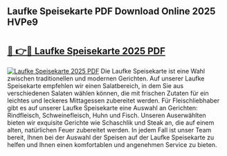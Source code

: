 ## Laufke Speisekarte PDF Download Online 2025 HVPe9

# <h2><a href="http://gc76bm.nevu.top/?p=Laufke+Speisekarte">🔗 👉🔴 Laufke Speisekarte 2025 PDF</a></h2>

[![Laufke Speisekarte 2025 PDF](https://i.imgur.com/dBaPXMq.png)](http://gc76bm.nevu.top/?p=Laufke+Speisekarte)
Die Laufke Speisekarte ist eine Wahl zwischen traditionellen und modernen Gerichten. Auf unserer Laufke Speisekarte empfehlen wir einen Salatbereich, in dem Sie aus verschiedenen Salaten wählen können, die mit frischen Zutaten für ein leichtes und leckeres Mittagessen zubereitet werden. Für Fleischliebhaber gibt es auf unserer Laufke Speisekarte eine Auswahl an Gerichten: Rindfleisch, Schweinefleisch, Huhn und Fisch. Unseren Auserwählten bieten wir exquisite Gerichte wie Schaschlik und Steak an, die auf einem alten, natürlichen Feuer zubereitet werden. In jedem Fall ist unser Team bereit, Ihnen bei der Auswahl der Speisen auf der Laufke Speisekarte zu helfen und Ihnen einen komfortablen und angenehmen Service zu bieten.
